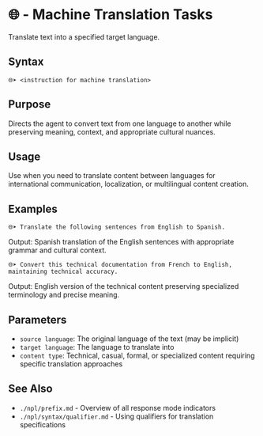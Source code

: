 # 🌐 - Machine Translation Tasks
Translate text into a specified target language.

## Syntax
`🌐➤ <instruction for machine translation>`

## Purpose
Directs the agent to convert text from one language to another while preserving meaning, context, and appropriate cultural nuances.

## Usage
Use when you need to translate content between languages for international communication, localization, or multilingual content creation.

## Examples
```example
🌐➤ Translate the following sentences from English to Spanish.
```

Output: Spanish translation of the English sentences with appropriate grammar and cultural context.

```example
🌐➤ Convert this technical documentation from French to English, maintaining technical accuracy.
```

Output: English version of the technical content preserving specialized terminology and precise meaning.

## Parameters
- `source language`: The original language of the text (may be implicit)
- `target language`: The language to translate into
- `content type`: Technical, casual, formal, or specialized content requiring specific translation approaches

## See Also
- `./npl/prefix.md` - Overview of all response mode indicators
- `./npl/syntax/qualifier.md` - Using qualifiers for translation specifications